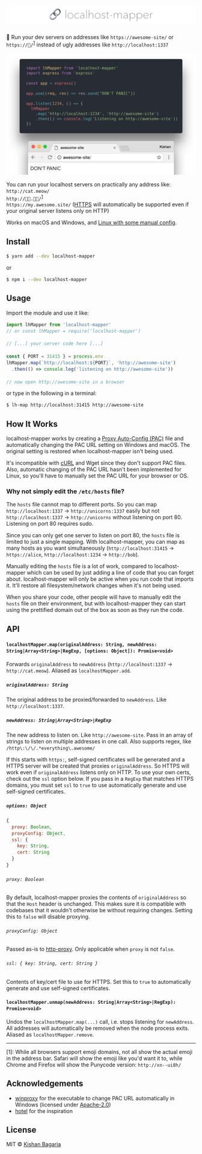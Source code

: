 # ![localhost-mapper](media/banner.png)

🔗 Run your dev servers on addresses like `https://awesome-site/` or `https://🍔/`<sup>[1](#fn1)</sup> instead of ugly addresses like `http://localhost:1337`

<img src="media/example.png" alt="localhost-mapper Example" width="800" />

You can run your localhost servers on practically any address like:  
`http://cat.meow/`  
`http://🍎🦄.👩‍💻/`<sup>[1](#fn1)</sup>  
`https://my.awesome.site/` ([HTTPS](#newAddress) will automatically be supported even if your original server listens only on HTTP)

Works on macOS and Windows, and [Linux with some manual config](#linux).

## Install

```sh
$ yarn add --dev localhost-mapper
```
or
```sh
$ npm i --dev localhost-mapper
```

## Usage

Import the module and use it like:
```js
import lhMapper from 'localhost-mapper'
// or const lhMapper = require('localhost-mapper')

// [...] your server code here [...]

const { PORT = 31415 } = process.env
lhMapper.map(`http://localhost:${PORT}`, 'http://awesome-site')
  .then(() => console.log('listening on http://awesome-site'))

// now open http://awesome-site in a browser
```

or type in the following in a terminal:
```sh
$ lh-map http://localhost:31415 http://awesome-site
```

## How It Works

localhost-mapper works by creating a [Proxy Auto-Config (PAC)](https://en.wikipedia.org/wiki/Proxy_auto-config) file and automatically changing the PAC URL setting on Windows and macOS. The original setting is restored when localhost-mapper isn't being used.

<a name="linux"></a>
It's incompatible with [cURL][curl-pac] and Wget since they don't support PAC files. Also, automatic changing of the PAC URL hasn't been implemented for Linux, so you'll have to manually set the PAC URL for your browser or OS.

### Why not simply edit the `/etc/hosts` file?

The `hosts` file cannot map to different ports. So you can map `http://localhost:1337` → `http://unicorns:1337` easily but not `http://localhost:1337` → `http://unicorns` without listening on port 80. Listening on port 80 requires sudo.

Since you can only get one server to listen on port 80, the `hosts` file is limited to just a single mapping. With localhost-mapper, you can map as many hosts as you want simultaneously (`http://localhost:31415` → `https://alice`, `http://localhost:1234` → `http://bob`).

Manually editing the `hosts` file is a lot of work, compared to localhost-mapper which can be used by just adding a line of code that you can forget about. localhost-mapper will only be active when you run code that imports it. It'll restore all filesystem/network changes when it's not being used.

When you share your code, other people will have to manually edit the `hosts` file on their environment, but with localhost-mapper they can start using the prettified domain out of the box as soon as they run the code.

## API

#### `localhostMapper.map(originalAddress: String, newAddress: String|Array<String>|RegExp, [options: Object]): Promise<void>`

Forwards `originalAddress` to `newAddress` (`http://localhost:1337` → `http://cat.meow`). Aliased as `localhostMapper.add`.

##### `originalAddress: String`

The original address to be proxied/forwarded to `newAddress`. Like `http://localhost:1337`.

<a name="newAddress"></a>
##### `newAddress: String|Array<String>|RegExp`

The new address to listen on. Like `http://awesome-site`. Pass in an array of strings to listen on multiple addresses in one call. Also supports regex, like `/http\:\/\/.*everything\.awesome/`

If this starts with `https:`, self-signed certificates will be generated and a HTTPS server will be created that proxies `originalAddress`. So HTTPS will work even if `originalAddress` listens only on HTTP. To use your own certs, check out the `ssl` option below.
If you pass in a `RegExp` that matches HTTPS domains, you must set `ssl` to `true` to use automatically generate and use self-signed certificates.

##### `options: Object`

```js
{
  proxy: Boolean,
  proxyConfig: Object,
  ssl: {
    key: String,
    cert: String
  }
}
```

###### `proxy: Boolean`

By default, localhost-mapper proxies the contents of `originalAddress` so that the `Host` header is unchanged. This makes sure it is compatible with codebases that it wouldn't otherwise be without requiring changes. Setting this to `false` will disable proxying.

###### `proxyConfig: Object`

Passed as-is to [http-proxy](http-proxy). Only applicable when `proxy` is not `false`.

###### `ssl: { key: String, cert: String }`

Contents of key/cert file to use for HTTPS. Set this to `true` to automatically generate and use self-signed certificates.

#### `localhostMapper.unmap(newAddress: String|Array<String>|RegExp): Promise<void>`

Undos the `localhostMapper.map(...)` call, i.e. stops listening for `newAddress`. All addresses will automatically be removed when the node process exits. Aliased as `localhostMapper.remove`.

---

<a name="fn1">[1]</a>: While all browsers support emoji domains, not all show the actual emoji in the address bar. Safari will show the emoji like you'd want it to, while Chrome and Firefox will show the Punycode version: `http://xn--ui8h/`

## Acknowledgements

* [winproxy](https://github.com/getlantern/winproxy) for the executable to change PAC URL automatically in Windows (licensed under [Apache-2.0](https://github.com/getlantern/winproxy/blob/master/LICENSE))
* [hotel](https://github.com/typicode/hotel) for the inspiration

## License

MIT © [Kishan Bagaria](https://kishanbagaria.com)

[curl-pac]: https://curl.haxx.se/docs/faq.html#Does_curl_support_Javascript_or
[http-proxy]: https://www.npmjs.com/package/http-proxy
